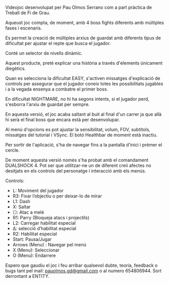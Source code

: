 Videojoc desenvolupat per Pau Olmos Serrano com a part pràctica de Treball de Fi de Grau.

Aqueust joc compta, de moment, amb 4 boss fights diferents amb múltiples fases i escenaris.

Es permet la creació de múltiples arxius de guardat amb diferents tipus de dificultat per ajustar el repte que busca el jugador.

Conté un selector de nivells dinàmic.

Aquest producte, preté explicar una història a través d'elements únicament diegètics.

Quan es selecciona la dificultat EASY, s'activen missatges d'explicació de controls per assegurar que el jugador coneix totes les possibilitats jugables i a la vegada ensenya a combatre el primer boss.

En dificultat NIGHTMARE, no hi ha segons intents, si el jugador perd, s'esborra l'arxiu de guardat per sempre.

En aquesta versió, el joc acaba saltant al buit al final d'un carrer ja que allà hi serà el final boss que encara està per desenvolupar.

Al menú d'opcions es pot ajustar la sensibilitat, volum, FOV, subtítols, missatges del tutorial i VSync. El botó Healthbar de moment està inactiu.

Per sortir de l'aplicació, s'ha de navegar fins a la pantalla d'inici i prémer el cercle.

De moment aquesta versió només s'ha probat amb el comandament DUALSHOCK 4. Pot ser que utilitzar-ne un de diferent creii afectes no desitjats en els controls del personatge i interacció amb els menús.

Controls:
* L: Moviment del jugador
* R3: Fixar l’objectiu o per deixar-lo de mirar
* L1: Dash
* X: Saltar
* ☐: Atac a melé 
* R1: Parry (Bloqueja atacs i projectils)
* L2: Carregar habilitat especial
* Δ: selecció d’habilitat especial
* R2: Habilitat especial
* Start: Pausa/Jugar
* Arrows (Menu) : Navegar pel menú
* X (Menu): Seleccionar
* O (Menu): Endarrere

Espero que gaudiu el joc i feu arribar qualsevol dubte, teoria, feedback o bugs tant pel mail: pauolmos.gd@gmail.com o al numero 654806944. Sort derrontant a ENTITY.

